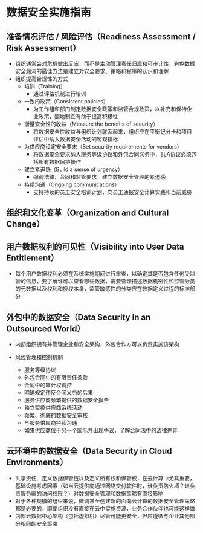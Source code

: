 # **数据安全实施指南**

## 准备情况评估 / 风险评估（Readiness Assessment / Risk Assessment）

- 组织通常会对危机做出反应，而不是主动管理责任归属和可审计性，避免数据安全漏洞的最佳方法是建立对安全要求、策略和程序的认识和理解
- 组织提高合规性的方式
  - 培训（Training）
    - 通过评估机制进行培训
  - 一致的政策（Consistent policies）
    - 为工作组和部门制定数据安全政策和监管合规政策，以补充和保持企业政策，因地制宜有助于提高积极性
  - 衡量安全性的收益（Measure the benefits of security）
    - 将数据安全性收益与组织计划联系起来，组织应在平衡记分卡和项目评估中纳入数据安全活动的客观指标
  - 为供应商设定安全要求（Set security requirements for vendors）
    - 将数据安全要求纳入服务等级协议和外包合同义务中，SLA协议必须包括所有数据保护操作
  - 建立紧迫感（Build a sense of urgency）
    - 强调法律、合同和监管要求，建立数据安全管理的紧迫感
  - 持续沟通（Ongoing communications）
    - 支持持续的员工安全培训计划，向员工通报安全计算实践和当前威胁

## 组织和文化变革（Organization and Cultural Change）

## 用户数据权利的可见性（Visibility into User Data Entitlement）

- 每个用户数据权利必须在系统实施期间进行审查，以确定其是否包含任何受监管的信息，要了解谁可以查看哪些数据，需要管理描述数据机密性和监管分类的元数据以及权利和授权本身，监管敏感性的分类应在数据定义过程的标准部分

## 外包中的数据安全（Data Security in an Outsourced World）

- 内部组织拥有并管理企业和安全架构，外包合作方可以负责实施该架构

- 风险管理和控制机制
  - 服务等级协议
  - 外包合同中的有限责任条款
  - 合同中的审计权调控
  - 明确规定违反合同义务的后果
  - 服务供应商频繁提供的数据安全报告
  - 独立监控供应商系统活动
  - 频繁、彻底的数据安全审核
  - 与服务供应商持续沟通
  - 如果供应商位于另一个国际并出现争议，了解合同法中的法律差异

## 云环境中的数据安全（Data Security in Cloud Environments）

- 共享责任、定义数据保管链以及定义所有权和保管权，在云计算中尤其重要，基础设施考虑因素（如当云提供商通过网络交付软件时，谁负责防火墙？谁负责服务器的访问权限？）对数据安全管理和数据策略有直接影响
- 对于各种规模的组织来说，微调甚至创建新的面向云计算的数据安全管理策略都是必要的，即使组织没有直接在云中实施资源，业务合作伙伴也可能这样做
- 内部云数据中心架构（包括虚拟机）尽管可能更安全，但应遵循与企业其他部分相同的安全策略